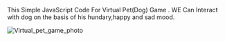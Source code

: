 This Simple JavaScript Code For Virtual Pet(Dog) Game .
WE Can Interact with dog on the basis of his hundary,happy and sad mood.

![Virtual_pet_game_photo](https://github.com/ShrutiiChavan/Virtual_pet_game/assets/153729013/0504fdae-31fb-4dd7-af6b-4543626b749c)
